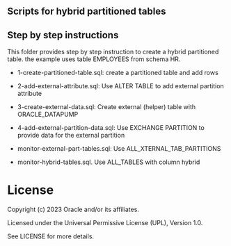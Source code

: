 ## Scripts for hybrid partitioned tables

## Step by step instructions 

This folder provides step by step instruction to create a hybrid partitioned table. the example uses table EMPLOYEES from schema HR.  

- 1-create-partitioned-table.sql: create a partitioned table and add rows

- 2-add-external-attribute.sql: Use ALTER TABLE to add external partition attribute 

- 3-create-external-data.sql: Create external (helper) table with ORACLE_DATAPUMP

- 4-add-external-partition-data.sql: Use EXCHANGE PARTITION to provide data for the external partition

- monitor-external-part-tables.sql: Use ALL_XTERNAL_TAB_PARTITIONS

- monitor-hybrid-tables.sql. Use ALL_TABLES with column hybrid

# License

Copyright (c) 2023 Oracle and/or its affiliates.

Licensed under the Universal Permissive License (UPL), Version 1.0.

See LICENSE for more details.
